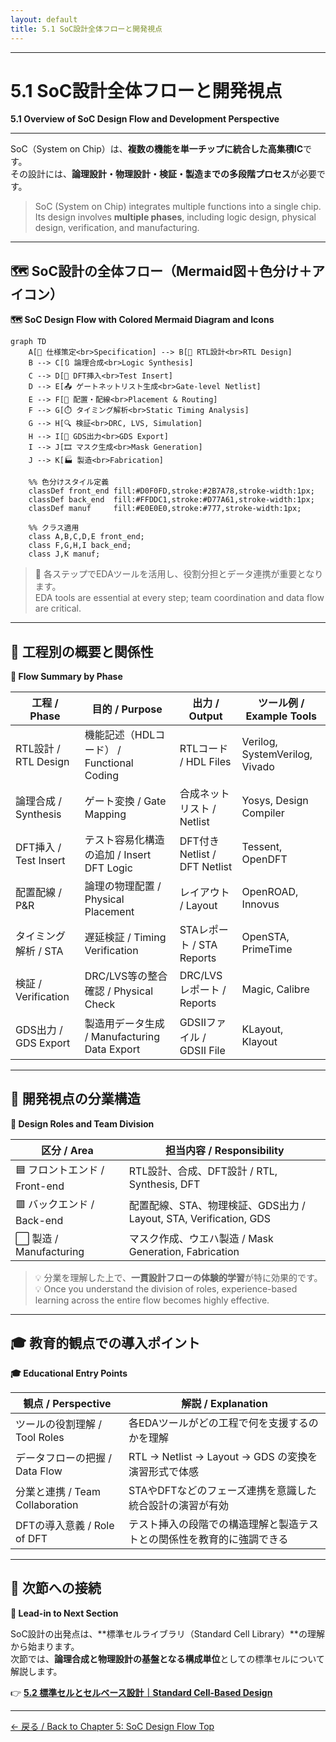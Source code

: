 ```yaml
---
layout: default
title: 5.1 SoC設計全体フローと開発視点
---
```


---

# 5.1 SoC設計全体フローと開発視点  
**5.1 Overview of SoC Design Flow and Development Perspective**

---

SoC（System on Chip）は、**複数の機能を単一チップに統合した高集積IC**です。  
その設計には、**論理設計・物理設計・検証・製造までの多段階プロセス**が必要です。

> SoC (System on Chip) integrates multiple functions into a single chip.  
> Its design involves **multiple phases**, including logic design, physical design, verification, and manufacturing.

---

## 🗺️ SoC設計の全体フロー（Mermaid図＋色分け＋アイコン）  
**🗺️ SoC Design Flow with Colored Mermaid Diagram and Icons**

```mermaid
graph TD
    A[📝 仕様策定<br>Specification] --> B[🔧 RTL設計<br>RTL Design]
    B --> C[🔃 論理合成<br>Logic Synthesis]
    C --> D[🧪 DFT挿入<br>Test Insert]
    D --> E[📤 ゲートネットリスト生成<br>Gate-level Netlist]
    E --> F[📐 配置・配線<br>Placement & Routing]
    F --> G[⏱️ タイミング解析<br>Static Timing Analysis]
    G --> H[🔍 検証<br>DRC, LVS, Simulation]
    H --> I[💾 GDS出力<br>GDS Export]
    I --> J[🎞️ マスク生成<br>Mask Generation]
    J --> K[🏭 製造<br>Fabrication]

    %% 色分けスタイル定義
    classDef front_end fill:#D0F0FD,stroke:#2B7A78,stroke-width:1px;
    classDef back_end  fill:#FFDDC1,stroke:#D77A61,stroke-width:1px;
    classDef manuf     fill:#E0E0E0,stroke:#777,stroke-width:1px;

    %% クラス適用
    class A,B,C,D,E front_end;
    class F,G,H,I back_end;
    class J,K manuf;
```

> 🎯 各ステップでEDAツールを活用し、役割分担とデータ連携が重要となります。  
> EDA tools are essential at every step; team coordination and data flow are critical.

---

## 🔧 工程別の概要と関係性  
**🔧 Flow Summary by Phase**

| 工程 / Phase            | 目的 / Purpose                             | 出力 / Output              | ツール例 / Example Tools           |
|-------------------------|--------------------------------------------|-----------------------------|-------------------------------------|
| RTL設計 / RTL Design    | 機能記述（HDLコード） / Functional Coding   | RTLコード / HDL Files       | Verilog, SystemVerilog, Vivado     |
| 論理合成 / Synthesis    | ゲート変換 / Gate Mapping                  | 合成ネットリスト / Netlist  | Yosys, Design Compiler              |
| DFT挿入 / Test Insert   | テスト容易化構造の追加 / Insert DFT Logic | DFT付きNetlist / DFT Netlist | Tessent, OpenDFT                    |
| 配置配線 / P&R          | 論理の物理配置 / Physical Placement        | レイアウト / Layout         | OpenROAD, Innovus                   |
| タイミング解析 / STA    | 遅延検証 / Timing Verification             | STAレポート / STA Reports   | OpenSTA, PrimeTime                  |
| 検証 / Verification     | DRC/LVS等の整合確認 / Physical Check       | DRC/LVSレポート / Reports   | Magic, Calibre                      |
| GDS出力 / GDS Export    | 製造用データ生成 / Manufacturing Data Export | GDSIIファイル / GDSII File | KLayout, Klayout                    |

---

## 🧠 開発視点の分業構造  
**🧠 Design Roles and Team Division**

| 区分 / Area           | 担当内容 / Responsibility                                        |
|------------------------|------------------------------------------------------------------|
| 🟦 フロントエンド / Front-end | RTL設計、合成、DFT設計 / RTL, Synthesis, DFT                        |
| 🟥 バックエンド / Back-end   | 配置配線、STA、物理検証、GDS出力 / Layout, STA, Verification, GDS |
| ⬜️ 製造 / Manufacturing     | マスク作成、ウエハ製造 / Mask Generation, Fabrication              |

> 💡 分業を理解した上で、**一貫設計フローの体験的学習**が特に効果的です。  
> 💡 Once you understand the division of roles, experience-based learning across the entire flow becomes highly effective.

---

## 🎓 教育的観点での導入ポイント  
**🎓 Educational Entry Points**

| 観点 / Perspective             | 解説 / Explanation                                                   |
|--------------------------------|----------------------------------------------------------------------|
| ツールの役割理解 / Tool Roles   | 各EDAツールがどの工程で何を支援するのかを理解                         |
| データフローの把握 / Data Flow | RTL → Netlist → Layout → GDS の変換を演習形式で体感                     |
| 分業と連携 / Team Collaboration | STAやDFTなどのフェーズ連携を意識した統合設計の演習が有効                |
| DFTの導入意義 / Role of DFT     | テスト挿入の段階での構造理解と製造テストとの関係性を教育的に強調できる |

---

## 🧭 次節への接続  
**🧭 Lead-in to Next Section**

SoC設計の出発点は、**標準セルライブラリ（Standard Cell Library）**の理解から始まります。  
次節では、**論理合成と物理設計の基盤となる構成単位**としての標準セルについて解説します。

👉 [**5.2 標準セルとセルベース設計｜Standard Cell-Based Design**](5.2_standard_cell_based_design.md)

---

[← 戻る / Back to Chapter 5: SoC Design Flow Top](./README.md)
